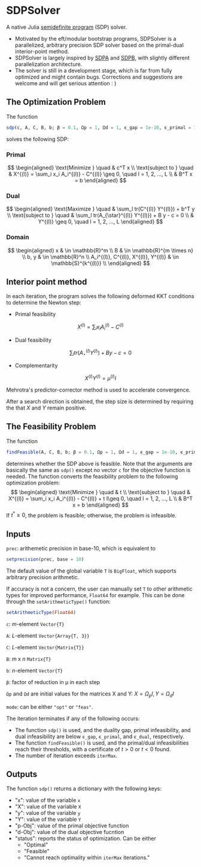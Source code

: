 # SDPSolver
A native Julia [semidefinite program](https://en.wikipedia.org/wiki/Semidefinite_programming) (SDP) solver.
- Motivated by the eft/modular bootstrap programs, SDPSolver is a parallelized, arbitrary precision SDP solver based on the primal-dual interior-point method. 
- SDPSolver is largely inspired by [SDPA](https://sdpa.sourceforge.net/) and [SDPB](https://github.com/davidsd/sdpb), with slightly different parallelization architecture.
- The solver is still in a development stage, which is far from fully optimized and might contain bugs. Corrections and suggestions are welcome and will get serious attention : )

## The Optimization Problem
The function
```julia
sdp(c, A, C, B, b; β = 0.1, Ωp = 1, Ωd = 1, ϵ_gap = 1e-10, ϵ_primal = 1e-10, ϵ_dual = 1e-10, iterMax = 200, prec = 300)
```

solves the following SDP:

### Primal
$$
    \begin{aligned}
        \text{Minimize } \quad & c^T x \\
        \text{subject to } \quad & X^{(l)} = \sum_i x_i A_i^{(l)} - C^{(l)} \geq 0, \quad l = 1, 2, ..., L \\
        & B^T x = b 
    \end{aligned}
$$

### Dual
$$
    \begin{aligned}
        \text{Maximize } \quad & \sum_l tr(C^{(l)} Y^{(l)}) + b^T y \\
        \text{subject to } \quad & \sum_l tr(A_{\star}^{(l)} Y^{(l)}) + B y - c = 0 \\
        & Y^{(l)} \geq 0, \quad l = 1, 2, ..., L
    \end{aligned}
$$

### Domain
$$
    \begin{aligned}
        x & \in \mathbb{R}^m \\
        B & \in \mathbb{R}^{m \times n} \\
        b, y & \in \mathbb{R}^n \\
        A_i^{(l)}, C^{(l)}, X^{(l)}, Y^{(l)} & \in \mathbb{S}^{k^{(l)}} \\
    \end{aligned}
$$
    
## Interior point method
In each iteration, the program solves the following deformed KKT conditions to determine the Newton step:
- Primal feasibility

$$ X^{(l)} = \sum_i x_i A_i^{(l)} - C^{(l)} $$

- Dual feasibility

$$ \sum_l tr(A_{\star}^{(l)} Y^{(l)}) + B y - c = 0 $$

- Complementarity

$$ X^{(l)} Y^{(l)} = \mu^{(l)} I $$

Mehrotra's predictor-corrector method is used to accelerate convergence. 

After a search direction is obtained, the step size is determined by requiring the that $X$ and $Y$ remain positive.

## The Feasibility Problem
The function
```julia
findFeasible(A, C, B, b; β = 0.1, Ωp = 1, Ωd = 1, ϵ_gap = 1e-10, ϵ_primal = 1e-10, ϵ_dual = 1e-10, iterMax = 200, prec = 300)
```
determines whether the SDP above is feasible. Note that the arguments are basically the same as `sdp()` except no vector `c` for the objective function is needed. The function converts the feasibility problem to the following optimization problem:
$$
    \begin{aligned}
        \text{Minimize } \quad & t \\
        \text{subject to } \quad & X^{(l)} = \sum_i x_i A_i^{(l)} - C^{(l)} + t I\geq 0, \quad l = 1, 2, ..., L \\
        & B^T x = b 
    \end{aligned}
$$
If $t^* \geq 0$, the problem is feasible; otherwise, the problem is infeasible.

## Inputs

`prec`: arithemetic precision in base-10, which is equivalent to
```julia
setprecision(prec, base = 10)
```
The default value of the global variable `T` is `BigFloat`, which supports arbitrary precision arithmetic. 

If accuracy is not a concern, the user can manually set `T` to other arithmetic types for improved performance, `Float64` for example. This can be done through the `setArithmeticType()` function:
```julia
setArithmeticType(Float64)
```

`c`: $m$-element `Vector{T}`

`A`: $L$-element `Vector{Array{T, 3}}`

`C`: $L$-element `Vector{Matrix{T}}`

`B`: $m$ x $n$ `Matrix{T}`

`b`: $n$-element `Vector{T}`

`β`: factor of reduction in μ in each step

`Ωp` and `Ωd` are initial values for the matrices X and Y: $X = Ω_p I, Y = Ω_d I$

`mode`: can be either ```"opt"``` or ```"feas"```.

The iteration terminates if any of the following occurs:
- The function `sdp()` is used, and the duality gap, primal infeasibility, and dual infeasibility are below `ϵ_gap`, `ϵ_primal`, and `ϵ_dual`, respectively.
- The function `findFeasible()` is used, and the primal/dual infeasibilities reach their thresholds, with a certificate of $t > 0$ or $t < 0$ found.
- The number of iteration exceeds `iterMax`.


## Outputs
The function `sdp()` returns a dictionary with the following keys:
- "x": value of the variable `x`
- "X": value of the variable `X`
- "y": value of the variable `y`
- "Y": value of the variable `Y`
- "p-Obj": value of the primal objective function
- "d-Obj": value of the dual objective fucntion
- "status": reports the status of optimization. Can be either 
    * "Optimal"
    * "Feasible"
    * "Cannot reach optimality within `iterMax` iterations."
 
